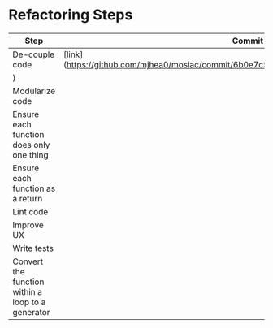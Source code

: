 # Refactoring Steps

| Step                                              | Commit |
|---------------------------------------------------|--------|
| De-couple code                                    | [link](https://github.com/mjhea0/mosiac/commit/6b0e7c5e787c5d75ff368ac65b8aa4157e2150c8
) |
| Modularize code                                   |        |
| Ensure each function does only one thing          |        |
| Ensure each function as a return                  |        |
| Lint code                                         |        |
| Improve UX                                        |        |
| Write tests                                       |        |
| Convert the function within a loop to a generator |        |
